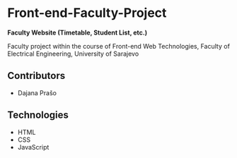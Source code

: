 # Front-end-Faculty-Project

**Faculty Website (Timetable, Student List, etc.)**

Faculty project within the course of Front-end Web Technologies, Faculty of Electrical Engineering, University of Sarajevo

## Contributors

- Dajana Prašo

## Technologies

- HTML
- CSS
- JavaScript
